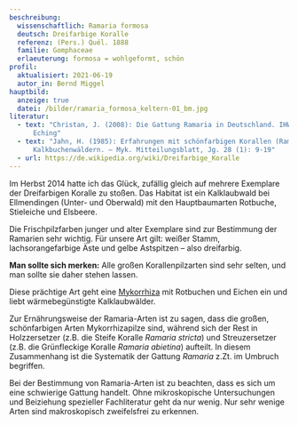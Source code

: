 ```yaml
---
beschreibung:
  wissenschaftlich: Ramaria formosa
  deutsch: Dreifarbige Koralle
  referenz: (Pers.) Quél. 1888
  familie: Gomphaceae
  erlaeuterung: formosa = wohlgeformt, schön
profil:
  aktualisiert: 2021-06-19
  autor_in: Bernd Miggel
hauptbild:
  anzeige: true
  datei: /bilder/ramaria_formosa_keltern-01_bm.jpg
literatur:
  - text: "Christan, J. (2008): Die Gattung Ramaria in Deutschland. IHW-Verlag,
      Eching"
  - text: "Jahn, H. (1985): Erfahrungen mit schönfarbigen Korallen (Ramaria) in
      Kalkbuchenwäldern. – Myk. Mitteilungsblatt, Jg. 28 (1): 9-19"
  - url: https://de.wikipedia.org/wiki/Dreifarbige_Koralle
---
```

Im Herbst 2014 hatte ich das Glück, zufällig gleich auf mehrere Exemplare der Dreifarbigen Koralle zu stoßen.  Das Habitat ist ein Kalklaubwald bei Ellmendingen (Unter- und Oberwald) mit den Hauptbaumarten Rotbuche, Stieleiche und Elsbeere.

Die Frischpilzfarben junger und alter Exemplare sind zur Bestimmung der Ramarien sehr wichtig. Für unsere Art gilt: weißer Stamm, lachsorangefarbige Äste und gelbe Astspitzen – also dreifarbig.

**Man sollte sich merken:** Alle großen Korallenpilzarten sind sehr selten, und man sollte sie daher stehen lassen.

Diese prächtige Art geht eine [Mykorrhiza](Mykorrhiza "Glossar") mit Rotbuchen und Eichen ein und liebt wärmebegünstigte Kalklaubwälder.

Zur Ernährungsweise der Ramaria-Arten ist zu sagen, dass die großen, schönfarbigen Arten Mykorrhizapilze sind, während sich der Rest in Holzzersetzer (z.B. die Steife Koralle *Ramaria stricta*) und Streuzersetzer (z.B. die Grünfleckige Koralle *Ramaria abietina*) aufteilt. In diesem Zusammenhang ist die Systematik der Gattung *Ramaria* z.Zt. im Umbruch begriffen.

Bei der Bestimmung von Ramaria-Arten ist zu beachten, dass es sich um eine schwierige Gattung handelt. Ohne mikroskopische Untersuchungen und Beiziehung spezieller Fachliteratur geht da nur wenig.  Nur sehr wenige Arten sind makroskopisch zweifelsfrei zu erkennen.